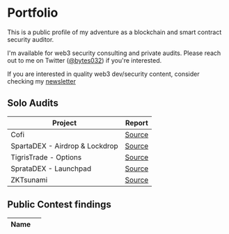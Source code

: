 # Portfolio

This is a public profile of my adventure as a blockchain and smart contract security auditor.

I'm available for web3 security consulting and private audits. Please reach out to me on Twitter ([@bytes032](https://twitter.com/bytes032)) if you're interested.

If you are interested in quality web3 dev/security content, consider checking my [newsletter](https://blog.bytes032.com)
## Solo Audits

| Project | Report |
| ------- | ------ |
| Cofi      |   [Source](./Audits/cofi.md)     |
| SpartaDEX - Airdrop & Lockdrop | [Source](./Audits/sparta-airdrop-lockdrop.md) |
| TigrisTrade - Options | [Source](./Audits/tigris-options.md) |
| SprataDEX - Launchpad | [Source](./Audits/sparta-launchpad.md) |
| ZKTsunami | [Source](./Audits/zktsunami.md) |

## Public Contest findings
| Name |  |
| ---- | ---- |

